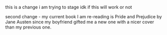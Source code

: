 this is a change i am trying to stage
idk if this will work or not

second change - my current book I am re-reading is Pride and Prejudice by Jane Austen since my boyfriend gifted me a new one with a nicer cover than my previous one.